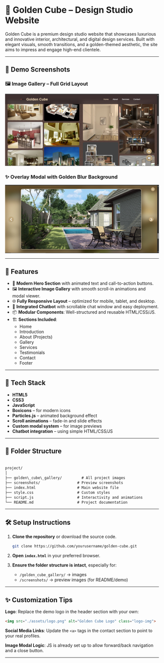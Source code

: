 # 🌟 Golden Cube – Design Studio Website

Golden Cube is a premium design studio website that showcases luxurious and innovative interior, architectural, and digital design services. Built with elegant visuals, smooth transitions, and a golden-themed aesthetic, the site aims to impress and engage high-end clientele.

---

## 📸 Demo Screenshots

### 🖼️ Image Gallery – Full Grid Layout
![New Layout](./Screenshot/new_full_grid_arrangement_as_asked.jpg)

### ✨ Overlay Modal with Golden Blur Background
![Overlay Modal](./Screenshot/work_img_with_over_modal_wth_bg_golden_effect_blur.jpg)

---

## 🚀 Features

- 🎨 **Modern Hero Section** with animated text and call-to-action buttons.
- 🖼️ **Interactive Image Gallery** with smooth scroll-in animations and modal viewer.
- 🌐 **Fully Responsive Layout** – optimized for mobile, tablet, and desktop.
- 💬 **Integrated Chatbot** with scrollable chat window and easy deployment.
- 📦 **Modular Components**: Well-structured and reusable HTML/CSS/JS.
- 🏗️ **Sections Included**:
  - Home
  - Introduction
  - About (Projects)
  - Gallery
  - Services
  - Testimonials
  - Contact
  - Footer

---

## 🔧 Tech Stack

- **HTML5**
- **CSS3**
- **JavaScript**
- **Boxicons** – for modern icons
- **Particles.js** – animated background effect
- **Scroll animations** – fade-in and slide effects
- **Custom modal system** – for image previews
- **Chatbot integration** – using simple HTML/CSS/JS

---

## 📁 Folder Structure

```

project/
│
├── golden\_cube\_gallery/         # All project images
├── screenshots/                 # Preview screenshots
├── index.html                   # Main website file
├── style.css                    # Custom styles
├── script.js                    # Interactivity and animations
└── README.md                    # Project documentation

````

---

## 🛠️ Setup Instructions

1. **Clone the repository** or download the source code.
    ```bash
    git clone https://github.com/yourusername/golden-cube.git
    ```

2. **Open `index.html`** in your preferred browser.

3. **Ensure the folder structure is intact**, especially for:

   * `/golden_cube_gallery/` → images
   * `/screenshots/` → preview images (for README/demo)


---

## ✨ Customization Tips
**Logo**: Replace the demo logo in the header section with your own:

  ```html
  <img src="./assets/logo.png" alt="Golden Cube Logo" class="logo-img">
  ```

**Social Media Links**: Update the `<a>` tags in the contact section to point to your real profiles.

**Image Modal Logic**: JS is already set up to allow forward/back navigation and a close button.

---

